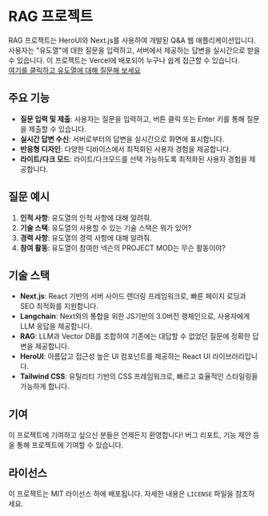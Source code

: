 # RAG 프로젝트

RAG 프로젝트는 HeroUI와 Next.js를 사용하여 개발된 Q&A 웹 애플리케이션입니다. 사용자는 "유도열"에 대한 질문을 입력하고, 서버에서 제공하는 답변을 실시간으로 받을 수 있습니다. 이 프로젝트는 Vercel에 배포되어 누구나 쉽게 접근할 수 있습니다.  
[여기를 클릭하고 유도열에 대해 질문해 보세요](https://doyeol-rag.vercel.app/)

## 주요 기능

- **질문 입력 및 제출**: 사용자는 질문을 입력하고, 버튼 클릭 또는 Enter 키를 통해 질문을 제출할 수 있습니다.
- **실시간 답변 수신**: 서버로부터의 답변을 실시간으로 화면에 표시합니다.
- **반응형 디자인**: 다양한 디바이스에서 최적화된 사용자 경험을 제공합니다.
- **라이트/다크 모드**: 라이트/다크모드를 선택 가능하도록 최적화된 사용자 경험을 제공합니다.

## 질문 예시

1. **인적 사항**: 유도열의 인적 사항에 대해 알려줘.
2. **기술 스택**: 유도열의 사용할 수 있는 기술 스택은 뭐가 있어?
3. **경력 사항**: 유도열의 경력 사항에 대해 알려줘.
4. **참여 활동**: 유도열이 참여한 넥슨의 PROJECT MOD는 무슨 활동이야?

## 기술 스택

- **Next.js**: React 기반의 서버 사이드 렌더링 프레임워크로, 빠른 페이지 로딩과 SEO 최적화를 지원합니다.
- **Langchain**: Next와의 통합을 위한 JS기반의 3.0버전 랭체인으로, 사용자에게 LLM 응답을 제공합니다.
- **RAG**: LLM과 Vector DB를 조합하여 기존에는 대답할 수 없었던 질문에 정확한 답변을 제공합니다.
- **HeroUI**: 아름답고 접근성 높은 UI 컴포넌트를 제공하는 React UI 라이브러리입니다.
- **Tailwind CSS**: 유틸리티 기반의 CSS 프레임워크로, 빠르고 효율적인 스타일링을 가능하게 합니다.


## 기여

이 프로젝트에 기여하고 싶으신 분들은 언제든지 환영합니다! 버그 리포트, 기능 제안 등을 통해 프로젝트에 기여할 수 있습니다.

## 라이선스

이 프로젝트는 MIT 라이선스 하에 배포됩니다. 자세한 내용은 `LICENSE` 파일을 참조하세요.
